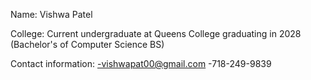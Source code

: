 Name: Vishwa Patel

College: Current undergraduate at Queens College graduating in 2028 (Bachelor's of Computer Science BS)

Contact information:
-vishwapat00@gmail.com
-718-249-9839


